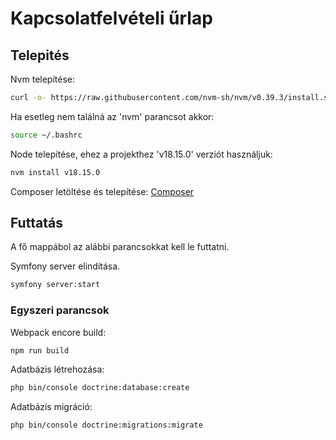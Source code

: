 # Kapcsolatfelvételi űrlap

## Telepités

Nvm telepítése:
```bash
curl -o- https://raw.githubusercontent.com/nvm-sh/nvm/v0.39.3/install.sh | bash
```
Ha esetleg nem találná az 'nvm' parancsot akkor:
```bash
source ~/.bashrc
```

Node telepítése, ehez a projekthez 'v18.15.0' verziót használjuk:
```bash
nvm install v18.15.0
```

Composer letöltése és telepítése:
[Composer](https://getcomposer.org/download/)

## Futtatás
A fő mappábol az alábbi parancsokkat kell le futtatni.

Symfony server elindítása.
```bash
symfony server:start
```

### Egyszeri parancsok

Webpack encore build:
```bash
npm run build
```

Adatbázis létrehozása:
```bash
php bin/console doctrine:database:create
```

Adatbázis migráció:
```bash
php bin/console doctrine:migrations:migrate
```